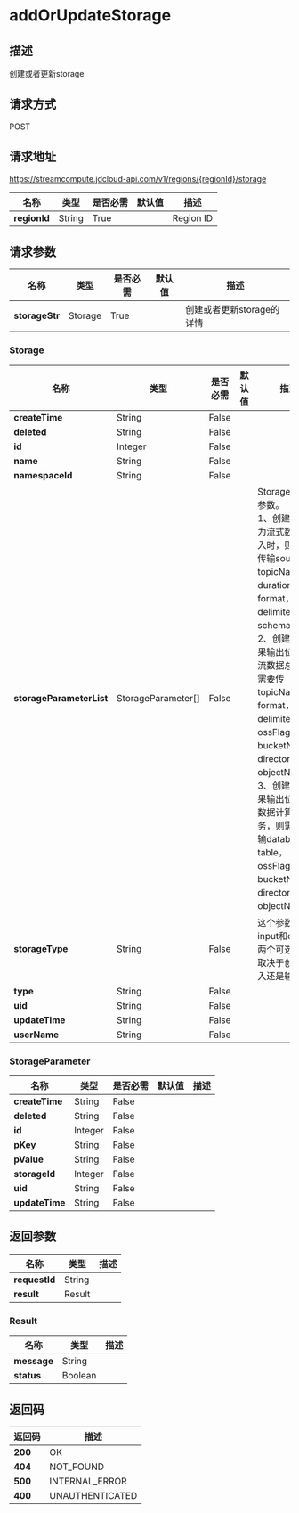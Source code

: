 # addOrUpdateStorage


## 描述
创建或者更新storage

## 请求方式
POST

## 请求地址
https://streamcompute.jdcloud-api.com/v1/regions/{regionId}/storage

|名称|类型|是否必需|默认值|描述|
|---|---|---|---|---|
|**regionId**|String|True| |Region ID|

## 请求参数
|名称|类型|是否必需|默认值|描述|
|---|---|---|---|---|
|**storageStr**|Storage|True| |创建或者更新storage的详情|

### Storage
|名称|类型|是否必需|默认值|描述|
|---|---|---|---|---|
|**createTime**|String|False| | |
|**deleted**|String|False| | |
|**id**|Integer|False| | |
|**name**|String|False| | |
|**namespaceId**|String|False| | |
|**storageParameterList**|StorageParameter[]|False| |Storage的具体参数。<br>1、创建源类型为流式数据输入时，则需要传输source，topicName，duration，format，delimiter，schema 。<br> 2、创建输出如果输出位置为流数据总线，需要传topicName，format，delimiter，ossFlag，bucketName，directory，objectName。<br>3、创建输出如果输出位置为数据计算服务，则需要传输database，table，ossFlag，bucketName，directory，objectName。|
|**storageType**|String|False| |这个参数有input和ouput两个可选值，取决于创建输入还是输出|
|**type**|String|False| | |
|**uid**|String|False| | |
|**updateTime**|String|False| | |
|**userName**|String|False| | |
### StorageParameter
|名称|类型|是否必需|默认值|描述|
|---|---|---|---|---|
|**createTime**|String|False| | |
|**deleted**|String|False| | |
|**id**|Integer|False| | |
|**pKey**|String|False| | |
|**pValue**|String|False| | |
|**storageId**|Integer|False| | |
|**uid**|String|False| | |
|**updateTime**|String|False| | |

## 返回参数
|名称|类型|描述|
|---|---|---|
|**requestId**|String| |
|**result**|Result| |


### Result
|名称|类型|描述|
|---|---|---|
|**message**|String| |
|**status**|Boolean| |

## 返回码
|返回码|描述|
|---|---|
|**200**|OK|
|**404**|NOT_FOUND|
|**500**|INTERNAL_ERROR|
|**400**|UNAUTHENTICATED|
